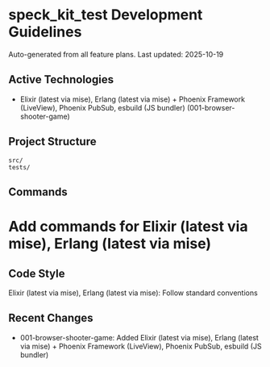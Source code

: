 # speck_kit_test Development Guidelines

Auto-generated from all feature plans. Last updated: 2025-10-19

## Active Technologies
- Elixir (latest via mise), Erlang (latest via mise) + Phoenix Framework (LiveView), Phoenix PubSub, esbuild (JS bundler) (001-browser-shooter-game)

## Project Structure
```
src/
tests/
```

## Commands
# Add commands for Elixir (latest via mise), Erlang (latest via mise)

## Code Style
Elixir (latest via mise), Erlang (latest via mise): Follow standard conventions

## Recent Changes
- 001-browser-shooter-game: Added Elixir (latest via mise), Erlang (latest via mise) + Phoenix Framework (LiveView), Phoenix PubSub, esbuild (JS bundler)

<!-- MANUAL ADDITIONS START -->
<!-- MANUAL ADDITIONS END -->

